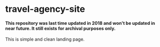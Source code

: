 # travel-agency-site

<h4>This repository was last time updated in 2018 and won't be updated in near future. It still exists for archival purposes only.</h4>

<p>This is simple and clean landing page.</p>
